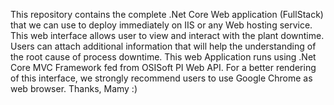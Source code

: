 This repository contains the complete .Net Core Web application (FullStack) that we can use to deploy immediately on IIS or any Web hosting service.
This web interface allows user to view and interact with the plant downtime. 
Users can attach additional information that will help the understanding of the root cause of process downtime.
This web Application runs using .Net Core MVC Framework fed from OSISoft PI Web API.
For a better rendering of this interface, we strongly recommend users to use Google Chrome as web browser.
Thanks, Mamy :)

